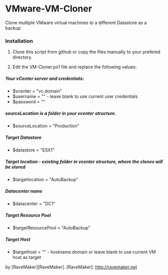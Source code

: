 VMware-VM-Cloner
================

Clone multiple VMware virtual machines to a different Datastore as a backup

### Installation

1. Clone this script from github or copy the files manually to your prefered directory.

2. Edit the VM-Cloner.ps1 file and replace the following values:

##### Your vCenter server and credentials: 
 - $vcenter = "vc.domain"
 - $username = "" - leave blank to use current user credentials
 - $password = ""

##### sourceLocation is a folder in your vcenter structure.
 - $sourceLocation = "Production"

##### Target Datastore
 - $datastore = "ESX1"

##### Target location - existing folder in vcenter structure, where the clones will be stored
 - $targetlocation = "AutoBackup"

##### Datacenter name
 - $datacenter = "DC1"

##### Target Resource Pool
 - $targetResourcePool = "AutoBackup"

##### Target Host
 - $targethost = "" - hostname.domain or leave blank to use current VM host as target


by [RaveMaker][RaveMaker].
[RaveMaker]: http://ravemaker.net
